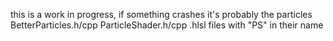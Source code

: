 this is a work in progress, if something crashes it's probably the particles 
BetterParticles.h/cpp
ParticleShader.h/cpp
.hlsl files with "PS" in their name
